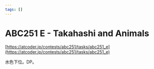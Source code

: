 ```yaml
---
tags: []
---
```


# ABC251 E - Takahashi and Animals

[https://atcoder.jp/contests/abc251/tasks/abc251_e](https://atcoder.jp/contests/abc251/tasks/abc251_e)

水色下位。DP。
